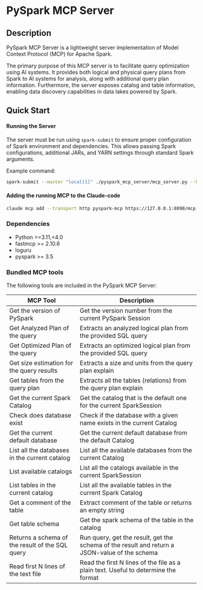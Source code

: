 # PySpark MCP Server

## Description

PySpark MCP Server is a lightweight server implementation of Model Context Protocol (MCP) for Apache Spark.

The primary purpose of this MCP server is to facilitate query optimization using AI systems. It provides both logical
and physical query plans from Spark to AI systems for analysis, along with additional query plan information.
Furthermore, the server exposes catalog and table information, enabling data discovery capabilities in data lakes
powered by Spark.

## Quick Start

#### Running the Server

The server must be run using `spark-submit` to ensure proper configuration of Spark environment and dependencies. This
allows passing Spark configurations, additional JARs, and YARN settings through standard Spark arguments.

Example command:

```sh
spark-submit --master "local[1]" ./pyspark_mcp_server/mcp_server.py --host "127.0.0.1" --port 8090
```

#### Adding the running MCP to the Claude-code

```sh
claude mcp add --transport http pyspark-mcp https://127.0.0.1:8090/mcp
```

### Dependencies

- Python >=3.11,<4.0
- fastmcp >= 2.10.6
- loguru
- pyspark >= 3.5

### Bundled MCP tools

The following tools are included in the PySpark MCP Server:

| MCP Tool                                        | Description                                                                                   |
|-------------------------------------------------|-----------------------------------------------------------------------------------------------|
| Get the version of PySpark                      | Get the version number from the current PySpark Session                                       |
| Get Analyzed Plan of the query                  | Extracts an analyzed logical plan from the provided SQL query                                 |
| Get Optimized Plan of the query                 | Extracts an optimized logical plan from the provided SQL query                                |
| Get size estimation for the query results       | Extracts a size and units from the query plan explain                                         |
| Get tables from the query plan                  | Extracts all the tables (relations) from the query plan explain                               |
| Get the current Spark Catalog                   | Get the catalog that is the default one for the current SparkSession                          |
| Check does database exist                       | Check if the database with a given name exists in the current Catalog                         |
| Get the current default database                | Get the current default database from the default Catalog                                     |
| List all the databases in the current catalog   | List all the available databases from the current Catalog                                     |
| List available catalogs                         | List all the catalogs available in the current SparkSession                                   |
| List tables in the current catalog              | List all the available tables in the current Spark Catalog                                    |
| Get a comment of the table                      | Extract comment of the table or returns an empty string                                       |
| Get table schema                                | Get the spark schema of the table in the catalog                                              |
| Returns a schema of the result of the SQL query | Run query, get the result, get the schema of the result and return a JSON-value of the schema |
| Read first N lines of the text file             | Read the first N lines of the file as a plain text. Useful to determine the format            |

